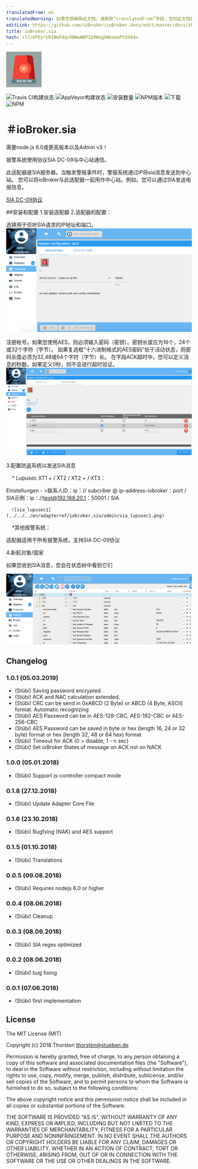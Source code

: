 ```yaml
---
translatedFrom: en
translatedWarning: 如果您想编辑此文档，请删除“translatedFrom”字段，否则此文档将再次自动翻译
editLink: https://github.com/ioBroker/ioBroker.docs/edit/master/docs/zh-cn/adapterref/iobroker.sia/README.md
title: ioBroker.sia
hash: il7/UPEyrU92BmFdqvOBWwW0PIp9WsgXNkxmwPVIO84=
---
```

![商标](../../../en/adapterref/iobroker.sia/admin/sia.png)

![Travis CI构建状态](https://travis-ci.org/schmupu/ioBroker.sia.svg?branch=master)
![AppVeyor构建状态](https://ci.appveyor.com/api/projects/status/github/schmupu/ioBroker.sia?branch=master&svg=true)
![安装数量](http://iobroker.live/badges/sia-stable.svg)
![NPM版本](http://img.shields.io/npm/v/iobroker.sia.svg)
![下载](https://img.shields.io/npm/dm/iobroker.sia.svg)
![NPM](https://nodei.co/npm/iobroker.sia.png?downloads=true)

＃ioBroker.sia
==================

需要node.js 6.0或更高版本以及Admin v3！

报警系统使用协议SIA DC-09与中心站通信。

此适配器是SIA服务器。当触发警报事件时，警报系统通过IP将sia消息发送到中心站。
您可以将ioBroker与此适配器一起用作中心站。例如。您可以通过SIA发送电报信息。

[SIA DC-09协议](https://www.yumpu.com/en/document/view/47594214/dc-09-preparing-for-ansi-public-review-security-industry-)

##安装和配置
1.安装适配器
2.适配器的配置：

选择用于侦听SIA请求的IP地址和端口。
![sia_adapter1](../../../en/adapterref/iobroker.sia/admin/sia_adapter1.png)

注册帐号。如果您使用AES，则必须输入密码（密钥）。密钥长度应为16个，24个或32个字符（字节）。
如果复选框“十六进制格式的AES密码”处于活动状态，则密码长度必须为32,48或64个字符（字节）长。
在字段ACK超时中，您可以定义消息的秒数。如果定义0秒，则不会进行超时验证。
![sia_adapter2](../../../en/adapterref/iobroker.sia/admin/sia_adapter2.png)

3.配置防盗系统以发送SIA消息

    * Lupusec XT1 + / XT2 / XT2 + / XT3：

Einstellungen  - >联系人ID：ip：// subcriber @ ip-address-iobroker：port / SIA示例：ip：//test@192.168.20.1：50001 / SIA

      ![sia_lupusec1](../../../en/adapterref/iobroker.sia/admin/sia_lupusec1.png)

    *其他报警系统：

适配器适用于所有报警系统，支持SIA DC-09协议

4.新航对象/国家

如果您收到SIA消息，您会在状态树中看到它们

![sia_adapter3](../../../en/adapterref/iobroker.sia/admin/sia_adapter3.png)

## Changelog

### 1.0.1 (05.03.2019)
* (Stübi) Saving password encrypted. 
* (Stübi) ACK and NAC calculation extended.
* (Stübi) CRC can be send in 0xABCD (2 Byte) or ABCD (4 Byte, ASCII) format. Automatic recognizing
* (Stübi) AES Password can be in AES-128-CBC, AES-192-CBC or AES-256-CBC
* (Stübi) AES Password can be saved in byte or hex (length 16, 24 or 32 byte) format or hex (length 32, 48 or 64 hex) format
* (Stübi) Timeout for ACK (0 = disable, 1 - n sec)
* (Stübi) Set ioBroker States of message on ACK not on NACK

### 1.0.0 (05.01.2018)
* (Stübi) Support js-controller compact mode 

### 0.1.8 (27.12.2018)
* (Stübi) Update Adapter Core File

### 0.1.6 (23.10.2018)
* (Stübi) Bugfxing (NAK) and AES support

### 0.1.5 (01.10.2018)
* (Stübi) Translations

### 0.0.5 (09.08.2018)
* (Stübi) Requires nodejs 6.0 or higher

### 0.0.4 (08.06.2018)
* (Stübi) Cleanup

### 0.0.3 (08.06.2018)
* (Stübi) SIA regex optimized

### 0.0.2 (08.06.2018)
* (Stübi) bug fixing

### 0.0.1 (07.06.2018)
* (Stübi) first implementation

## License
The MIT License (MIT)

Copyright (c) 2018 Thorsten <thorsten@stueben.de>

Permission is hereby granted, free of charge, to any person obtaining a copy
of this software and associated documentation files (the "Software"), to deal
in the Software without restriction, including without limitation the rights
to use, copy, modify, merge, publish, distribute, sublicense, and/or sell
copies of the Software, and to permit persons to whom the Software is
furnished to do so, subject to the following conditions:

The above copyright notice and this permission notice shall be included in
all copies or substantial portions of the Software.

THE SOFTWARE IS PROVIDED "AS IS", WITHOUT WARRANTY OF ANY KIND, EXPRESS OR
IMPLIED, INCLUDING BUT NOT LIMITED TO THE WARRANTIES OF MERCHANTABILITY,
FITNESS FOR A PARTICULAR PURPOSE AND NONINFRINGEMENT. IN NO EVENT SHALL THE
AUTHORS OR COPYRIGHT HOLDERS BE LIABLE FOR ANY CLAIM, DAMAGES OR OTHER
LIABILITY, WHETHER IN AN ACTION OF CONTRACT, TORT OR OTHERWISE, ARISING FROM,
OUT OF OR IN CONNECTION WITH THE SOFTWARE OR THE USE OR OTHER DEALINGS IN
THE SOFTWARE.
